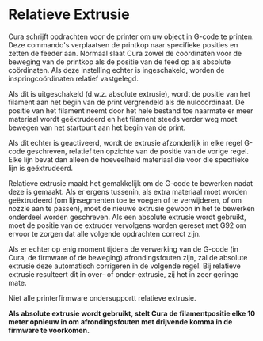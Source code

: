 Relatieve Extrusie
====
Cura schrijft opdrachten voor de printer om uw object in G-code te printen. Deze commando's verplaatsen de printkop naar specifieke posities en zetten de feeder aan. Normaal slaat Cura zowel de coördinaten voor de beweging van de printkop als de positie van de feed op als absolute coördinaten. Als deze instelling echter is ingeschakeld, worden de inspringcoördinaten relatief vastgelegd.

Als dit is uitgeschakeld (d.w.z. absolute extrusie), wordt de positie van het filament aan het begin van de print vergrendeld als de nulcoördinaat. De positie van het filament neemt door het hele bestand toe naarmate er meer materiaal wordt geëxtrudeerd en het filament steeds verder weg moet bewegen van het startpunt aan het begin van de print.

Als dit echter is geactiveerd, wordt de extrusie afzonderlijk in elke regel G-code geschreven, relatief ten opzichte van de positie van de vorige regel. Elke lijn bevat dan alleen de hoeveelheid materiaal die voor die specifieke lijn is geëxtrudeerd.

Relatieve extrusie maakt het gemakkelijk om de G-code te bewerken nadat deze is gemaakt. Als er ergens tussenin, als extra materiaal moet worden geëxtrudeerd (om lijnsegmenten toe te voegen of te verwijderen, of om nozzle aan te passen), moet de nieuwe extrusie gewoon in het te bewerken onderdeel worden geschreven. Als een absolute extrusie wordt gebruikt, moet de positie van de extruder vervolgens worden gereset met G92 om ervoor te zorgen dat alle volgende opdrachten correct zijn.

Als er echter op enig moment tijdens de verwerking van de G-code (in Cura, de firmware of de beweging) afrondingsfouten zijn, zal de absolute extrusie deze automatisch corrigeren in de volgende regel. Bij relatieve extrusie resulteert dit in over- of onder-extrusie, zij het in zeer geringe mate.

Niet alle printerfirmware ondersupportt relatieve extrusie.

**Als absolute extrusie wordt gebruikt, stelt Cura de filamentpositie elke 10 meter opnieuw in om afrondingsfouten met drijvende komma in de firmware te voorkomen.**